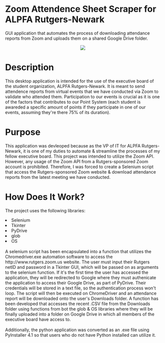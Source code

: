 # Zoom Attendence Sheet Scraper for ALPFA Rutgers-Newark
GUI application that automates the process of downloading attendance reports from Zoom and uploads them on a shared Google Drive folder.



<p align="center">
<img src="https://i.imgur.com/SnCOGna.png">
</p>

# Description
This desktop application is intended for the use of the executive board of the student organization, ALPFA Rutgers-Newark. It is meant to send attendence reports from virtual events that we have conducted via Zoom to validate who attended them. Participation to our events is crucial as it is one of the factors that contributes to our Point System (each student is awareded a specific amount of points if they participate in one of our events, assuming they're there 75% of its duration).

# Purpose
This application was devleoped because as the VP of IT for ALPFA Rutgers-Newark, it is one of my duties to automate & streamline the processes of my fellow executive board. This project was intended to utilize the Zoom API. However, any usage of the Zoom API from a Rutgers-sponsored Zoom account is prohibited. Therefore, I was forced to create a Selenium script that access the Rutgers-sponsored Zoom website & download attendance reports from the latest meeting we have conducted.

# How Does It Work?
The project uses the following libraries:
  <li>Selenium</li>
  <li>Tkinter</li>
  <li>PyDrive</li>
  <li>glob</li>
  <li>OS</li>
<br>
A selenium script has been encapsulated into a function that utilizes the Chromedriver.exe automation software to access the http://www.rutgers.zoom.us website. The user must input their Rutgers netID and password in a Tkinter GUI, which will be passed on as arguments to the selenium function. If it's the first time the user has accessed the application, they will be redirected to Google where they must authenicate the application to access their Google Drive, as part of PyDrive. Their credentials will be stored in a text file, so the authentication process won't loop. The script will then be executed on ChromeDriver and an attendance report will be downloaded onto the user's Downloads folder. A function has been developed that accesses the recent .CSV file from the Downloads folder using functions from bot the glob & OS libraries where they will be finally uploaded into a folder on Google Drive in which all members of the executive board have access to. 
<br>
<br>Additionally, the python application was converted as an .exe file using PyInstaller 4.1 so that users who do not have Python installed can utilize it. 
